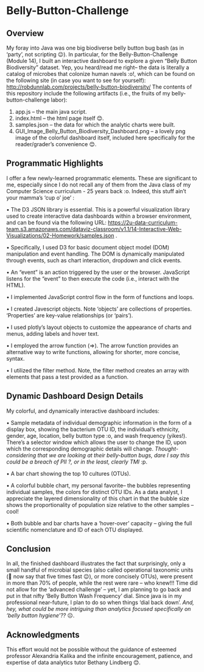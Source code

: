 # Belly-Button-Challenge

## Overview
My foray into Java was one big biodiverse belly button bug bash (as in ‘party’, not scripting 😉).  In particular, for the Belly-Button-Challenge (Module 14), I built an interactive dashboard to explore a given “Belly Button Biodiversity” dataset. Yep, you heard/read me right– the data is literally a catalog of microbes that colonize human navels :o!, which can be found on the following site (in case you want to see for yourself):
	http://robdunnlab.com/projects/belly-button-biodiversity/
The contents of this repository include the following artifacts (i.e., the fruits of my belly-button-challenge labor):
1)	app.js – the main java script.
2)	index.html –  the html page itself 😊.
3)	samples.json – the data for which the analytic charts were built.
4)	GUI_Image_Belly_Button_Biodiversity_Dashboard.png – a lovely png image of the colorful dashboard itself, included here specifically for the reader/grader’s convenience 😊.
   
## Programmatic Highlights
I offer a few newly-learned programmatic elements.  These are significant to me, especially since I do not recall any of them from the Java class of my Computer Science curriculum -  25 years back :o.  Indeed, this stuff ain’t your mamma’s ‘cup o’ joe’ :

•	The D3 JSON library is essential.  This is a powerful visualization library used to create interactive data dashboards within a browser environment, and can be found via the following URL: https://2u-data-curriculum-team.s3.amazonaws.com/dataviz-classroom/v1.1/14-Interactive-Web-Visualizations/02-Homework/samples.json .

•	Specifically, I used D3 for basic document object model (DOM) manipulation and event handling.  The DOM is dynamically manipulated through events, such as chart interaction, dropdown and click events.

•	An “event” is an action triggered by the user or the browser.  JavaScript listens for the “event” to then execute the code (i.e., interact with the HTML).

•	I implemented JavaScript control flow in the form of functions and loops.

•	I created Javescript objects. Note ‘objects’ are collections of properties.  ‘Properties’ are key-value relationships (or ‘pairs’).

•	I used plotly’s layout objects to customize the appearance of charts and menus, adding labels and hover text.

•	I employed the arrow function (=>).  The arrow function provides an alternative way to write functions, allowing for shorter, more concise, syntax.

•	I utilized the filter method. Note, the filter method creates an array with elements that pass a test provided as a function.

## Dynamic Dashboard Design Details
My colorful, and dynamically interactive dashboard includes:

•	Sample metadata of individual demographic information in the form of a display box, showing the bacterium OTU ID, the individual’s ethnicity, gender, age, location, belly button type :o, and wash frequency (yikes!).  There’s a selector window which allows the user to change the ID, upon which the corresponding demographic details will change.  _Thought- considering that we are looking at their belly-button bugs, dare I say this could be a breach of PII ?, or in the least, clearly TMI_ :p.

•	A bar chart showing the top 10 cultures (OTUs).

•	A colorful bubble chart, my personal favorite– the bubbles representing individual samples, the colors for distinct OTU IDs.  As a data analyst, I appreciate the layered dimensionality of this chart in that the bubble size shows the proportionality of 
population size relative to the other samples – cool!

•	Both bubble and bar charts have a ‘hover-over’ capacity – giving the full scientific nomenclature and ID of each OTU displayed.

## Conclusion
In all, the finished dashboard illustrates the fact that surprisingly, only a small handful of microbial species (also called operational taxonomic units ( now say that five times fast 😉), or more concisely OTUs), were present in more than 70% of people, while the rest were rare – who knew!!!
Time did not allow for the ‘advanced challenge’ – yet, I am planning to go back and put in that nifty ‘Belly Button Wash Frequency’ dial.  Since java is in my professional near-future, I plan to do so when things ‘dial back down’.  _And, hey, what could be more intriguing than analytics focused specifically on ‘belly button hygiene’??_ ☹. 

## Acknowledgments
This effort would not be possible without the guidance of esteemed professor Alexandria Kalika and the infinite encouragement, patience, and expertise of data analytics tutor Bethany Lindberg 😊.
